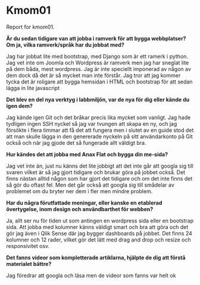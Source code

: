 Kmom01
===============================

Report for kmom01.

**Är du sedan tidigare van att jobba i ramverk för att bygga webbplatser? Om ja, vilka ramverk/språk har du jobbat med?**

Jag har jobbat lite med bootstrap, med Django som är ett ramerk i python. Jag vet inte om Joomla och Wordpress är ramverk men jag har sneglat
lite på dem båda, mest wordpress. Jag är inte speciellt imponerad av någon av dem dock då det är så mycket man inte förstår. Jag tror att jag kommer tycka det är roligare att bygga hemsidan i HTML och bootstrap för att sedan lägga in lite javascript

**Det blev en del nya verktyg i labbmiljön, var de nya för dig eller kände du igen dem?**

Jag kände igen Git och det bråkar precis lika mycket som vanligt. Jag hade tydligen ingen SSH nyckel så jag var tvungen att skapa en ny, och jag försökte i flera timmar att få det att fungera men i slutet av en guide stod det att man skulle lägga in den genererade nyckeln på sitt användarkonto på Git också och när jag gjode det så fungerade allt väldigt bra.

**Hur kändes det att jobba med Anax Flat och bygga din me-sida?**

Jag vet inte än, just nu känns det lite jobbigt att det inte går att googla sig till svaren vilket är så jag gjort tidigare och brukar göra på jobbet också. Det finns nästan alltid någon som har gjort det tidigare och om det inte finns det så gör du oftast fel. Men det går också att googla sig till smådelar av problemet om du bryter ner dem i fler men mindre problem.

**Har du några förutfattade meningar, eller kanske en etablerad övertygelse, inom design och användbarthet för webben?**

Ja, allt ser nu för tiden ut som antingen en wordpress sida eller en bootstrap sida. Att jobba med kolumner känns väldigt smart och bra att göra och det gör jag även i Qlik Sense där jag bygger dashboards på jobbet. Det finns 24 kolumner och 12 rader, vilket gör det lätt med drag and drop och resize och responsivitet osv.

**Det fanns videor som kompletterade artiklarna, hjälpte de dig att förstå materialet bättre?**

Jag föredrar att googla och läsa men de videor som fanns var helt ok
